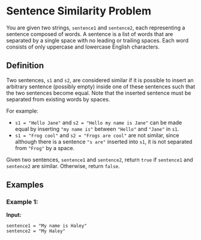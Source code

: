 # Sentence Similarity Problem

You are given two strings, `sentence1` and `sentence2`, each representing a sentence composed of words. A sentence is a list of words that are separated by a single space with no leading or trailing spaces. Each word consists of only uppercase and lowercase English characters.

## Definition

Two sentences, `s1` and `s2`, are considered similar if it is possible to insert an arbitrary sentence (possibly empty) inside one of these sentences such that the two sentences become equal. Note that the inserted sentence must be separated from existing words by spaces.

For example:
- `s1 = "Hello Jane"` and `s2 = "Hello my name is Jane"` can be made equal by inserting `"my name is"` between `"Hello"` and `"Jane"` in `s1`.
- `s1 = "Frog cool"` and `s2 = "Frogs are cool"` are not similar, since although there is a sentence `"s are"` inserted into `s1`, it is not separated from `"Frog"` by a space.

Given two sentences, `sentence1` and `sentence2`, return `true` if `sentence1` and `sentence2` are similar. Otherwise, return `false`.

## Examples

### Example 1:

**Input:**
```text
sentence1 = "My name is Haley"
sentence2 = "My Haley"
